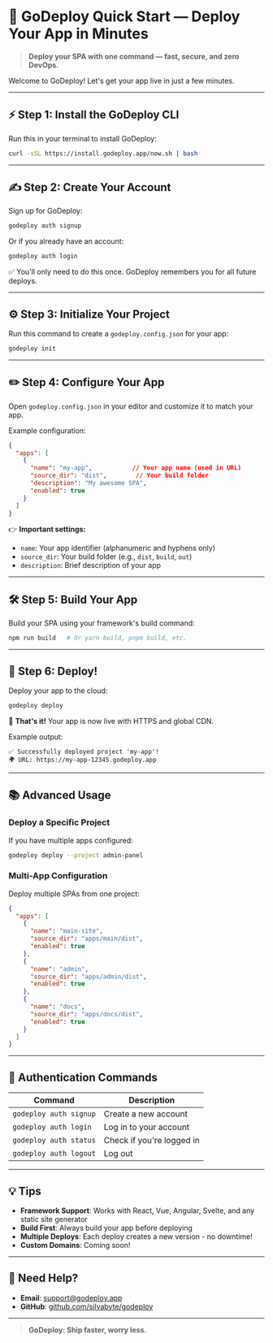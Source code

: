# 🚀 GoDeploy Quick Start — Deploy Your App in Minutes

> **Deploy your SPA with one command — fast, secure, and zero DevOps.**

Welcome to GoDeploy! Let's get your app live in just a few minutes.

---

## ⚡ Step 1: Install the GoDeploy CLI

Run this in your terminal to install GoDeploy:

```bash
curl -sSL https://install.godeploy.app/now.sh | bash
```

---

## ✍️ Step 2: Create Your Account

Sign up for GoDeploy:

```bash
godeploy auth signup
```

Or if you already have an account:

```bash
godeploy auth login
```

✅ You'll only need to do this once. GoDeploy remembers you for all future deploys.

---

## ⚙️ Step 3: Initialize Your Project

Run this command to create a `godeploy.config.json` for your app:

```bash
godeploy init
```

---

## ✏️ Step 4: Configure Your App

Open `godeploy.config.json` in your editor and customize it to match your app.

Example configuration:

```json
{
  "apps": [
    {
      "name": "my-app",           // Your app name (used in URL)
      "source_dir": "dist",        // Your build folder
      "description": "My awesome SPA",
      "enabled": true
    }
  ]
}
```

👉 **Important settings:**
- `name`: Your app identifier (alphanumeric and hyphens only)
- `source_dir`: Your build folder (e.g., `dist`, `build`, `out`)
- `description`: Brief description of your app

---

## 🛠️ Step 5: Build Your App

Build your SPA using your framework's build command:

```bash
npm run build   # Or yarn build, pnpm build, etc.
```

---

## 🚀 Step 6: Deploy!

Deploy your app to the cloud:

```bash
godeploy deploy
```

🎉 **That's it!** Your app is now live with HTTPS and global CDN.

Example output:
```
✅ Successfully deployed project 'my-app'!
🌍 URL: https://my-app-12345.godeploy.app
```

---

## 📚 Advanced Usage

### Deploy a Specific Project

If you have multiple apps configured:

```bash
godeploy deploy --project admin-panel
```

### Multi-App Configuration

Deploy multiple SPAs from one project:

```json
{
  "apps": [
    {
      "name": "main-site",
      "source_dir": "apps/main/dist",
      "enabled": true
    },
    {
      "name": "admin",
      "source_dir": "apps/admin/dist",
      "enabled": true
    },
    {
      "name": "docs",
      "source_dir": "apps/docs/dist",
      "enabled": true
    }
  ]
}
```

---

## 🔑 Authentication Commands

| Command | Description |
|---------|-------------|
| `godeploy auth signup` | Create a new account |
| `godeploy auth login` | Log in to your account |
| `godeploy auth status` | Check if you're logged in |
| `godeploy auth logout` | Log out |

---

## 💡 Tips

- **Framework Support**: Works with React, Vue, Angular, Svelte, and any static site generator
- **Build First**: Always build your app before deploying
- **Multiple Deploys**: Each deploy creates a new version - no downtime!
- **Custom Domains**: Coming soon!

---

## 🤝 Need Help?

- **Email**: [support@godeploy.app](mailto:support@godeploy.app)
- **GitHub**: [github.com/silvabyte/godeploy](https://github.com/silvabyte/godeploy)

---

> **GoDeploy: Ship faster, worry less.**